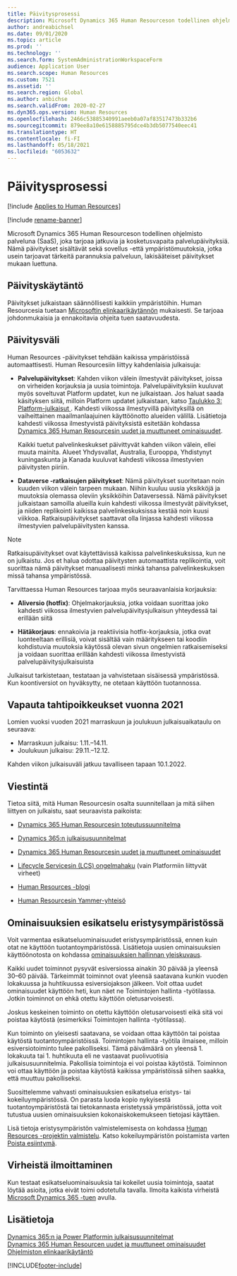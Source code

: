 ```yaml
---
title: Päivitysprosessi
description: Microsoft Dynamics 365 Human Resourceson todellinen ohjelmisto palveluna (SaaS), joka tarjoaa jatkuvia ja kosketusvapaita palvelupäivityksiä sovellus- ja ympäristömuutoksille.
author: andreabichsel
ms.date: 09/01/2020
ms.topic: article
ms.prod: ''
ms.technology: ''
ms.search.form: SystemAdministrationWorkspaceForm
audience: Application User
ms.search.scope: Human Resources
ms.custom: 7521
ms.assetid: ''
ms.search.region: Global
ms.author: anbichse
ms.search.validFrom: 2020-02-27
ms.dyn365.ops.version: Human Resources
ms.openlocfilehash: 2466c53885340991aeeb0a07af83517473b332b6
ms.sourcegitcommit: 879ee8a10e6158885795dce4b3db5077540eec41
ms.translationtype: HT
ms.contentlocale: fi-FI
ms.lasthandoff: 05/18/2021
ms.locfileid: "6053632"
---
```

# <a name="update-process"></a>Päivitysprosessi

[!include [Applies to Human Resources](../includes/applies-to-hr.md)]

[!include [rename-banner](~/includes/cc-data-platform-banner.md)]

Microsoft Dynamics 365 Human Resourceson todellinen ohjelmisto palveluna (SaaS), joka tarjoaa jatkuvia ja kosketusvapaita palvelupäivityksiä. Nämä päivitykset sisältävät sekä sovellus -että ympäristömuutoksia, jotka usein tarjoavat tärkeitä parannuksia palveluun, lakisääteiset päivitykset mukaan luettuna.

## <a name="update-policy"></a>Päivityskäytäntö

Päivitykset julkaistaan säännöllisesti kaikkiin ympäristöihin. Human Resourcesia tuetaan [Microsoftin elinkaarikäytännön](https://support.microsoft.com/hub/4095338/microsoft-lifecycle-policy) mukaisesti. Se tarjoaa johdonmukaisia ja ennakoitavia ohjeita tuen saatavuudesta.

## <a name="release-cadence"></a>Päivitysväli 

Human Resources -päivitykset tehdään kaikissa ympäristöissä automaattisesti. Human Resourcesiin liittyy kahdenlaisia julkaisuja:

- **Palvelupäivitykset**: Kahden viikon välein ilmestyvät päivitykset, joissa on virheiden korjauksia ja uusia toimintoja. Palvelupäivityksiin kuuluvat myös soveltuvat Platform updatet, kun ne julkaistaan. Jos haluat saada käsityksen siitä, milloin Platform updatet julkaistaan, katso [Taulukko 3: Platform-julkaisut ](../fin-ops-core/dev-itpro/migration-upgrade/versions-update-policy.md#table-3-platform-releases). Kahdesti viikossa ilmestyvillä päivityksillä on vaiheittainen maailmanlaajuinen käyttöönotto alueiden välillä. Lisätietoja kahdesti viikossa ilmestyvistä päivityksistä esitetään kohdassa [Dynamics 365 Human Resourcesin uudet ja muuttuneet ominaisuudet](hr-admin-whats-new.md).

    Kaikki tuetut palvelinkeskukset päivittyvät kahden viikon välein, ellei muuta mainita. Alueet Yhdysvallat, Australia, Eurooppa, Yhdistynyt kuningaskunta ja Kanada kuuluvat kahdesti viikossa ilmestyvien päivitysten piiriin. 

- **Dataverse -ratkaisujen päivitykset**: Nämä päivitykset suoritetaan noin kuuden viikon välein tarpeen mukaan. Niihin kuuluu uusia yksikköjä ja muutoksia olemassa oleviin yksikköihin Dataversessä. Nämä päivitykset julkaistaan samoilla alueilla kuin kahdesti viikossa ilmestyvät päivitykset, ja niiden replikointi kaikissa palvelinkeskuksissa kestää noin kuusi viikkoa. Ratkaisupäivitykset saattavat olla linjassa kahdesti viikossa ilmestyvien palvelupäivitysten kanssa.

> [!NOTE]
> Ratkaisupäivitykset ovat käytettävissä kaikissa palvelinkeskuksissa, kun ne on julkaistu. Jos et halua odottaa päivitysten automaattista replikointia, voit suorittaa nämä päivitykset manuaalisesti minkä tahansa palvelinkeskuksen missä tahansa ympäristössä.

Tarvittaessa Human Resources tarjoaa myös seuraavanlaisia korjauksia:

- **Aliversio (hotfix)**: Ohjelmakorjauksia, jotka voidaan suorittaa joko kahdesti viikossa ilmestyvien palvelupäivitysjulkaisun yhteydessä tai erillään siitä

- **Hätäkorjaus**: ennakoivia ja reaktiivisia hotfix-korjauksia, jotka ovat luonteeltaan erillisiä, voivat sisältää vain määritykseen tai koodiin kohdistuvia muutoksia käytössä olevan sivun ongelmien ratkaisemiseksi ja voidaan suorittaa erillään kahdesti viikossa ilmestyvistä palvelupäivitysjulkaisuista

Julkaisut tarkistetaan, testataan ja vahvistetaan sisäisessä ympäristössä. Kun koontiversiot on hyväksytty, ne otetaan käyttöön tuotannossa.

## <a name="release-cadence-exceptions-in-2021"></a>Vapauta tahtipoikkeukset vuonna 2021

Lomien vuoksi vuoden 2021 marraskuun ja joulukuun julkaisuaikataulu on seuraava:

- Marraskuun julkaisu: 1.11.–14.11.
- Joulukuun julkaisu: 29.11.–12.12.
 
Kahden viikon julkaisuväli jatkuu tavalliseen tapaan 10.1.2022.

## <a name="communications"></a>Viestintä

Tietoa siitä, mitä Human Resourcesin osalta suunnitellaan ja mitä siihen liittyen on julkaistu, saat seuraavista paikoista:

- [Dynamics 365 Human Resourcesin toteutussuunnitelma](https://dynamics.microsoft.com/roadmap/human-resources/)

- [Dynamics 365:n julkaisusuunnitelmat](/dynamics365/release-plans/)

- [Dynamics 365 Human Resourcesin uudet ja muuttuneet ominaisuudet](hr-admin-whats-new.md)

- [Lifecycle Servicesin (LCS) ongelmahaku](../fin-ops-core/dev-itpro/lifecycle-services/issue-search-lcs.md) (vain Platformiin liittyvät virheet)

- [Human Resources -blogi](https://community.dynamics.com/365/talent/b/dynamics365fortalent)

- [Human Resourcesin Yammer-yhteisö](https://www.yammer.com/dynamicsaxfeedbackprograms/#/threads/inGroup?type=in_group&feedId=10542230)

## <a name="preview-features-in-a-sandbox-environment"></a>Ominaisuuksien esikatselu eristysympäristössä

Voit varmentaa esikatseluominaisuudet eristysympäristössä, ennen kuin otat ne käyttöön tuotantoympäristössä. Lisätietoja uusien ominaisuuksien käyttöönotosta on kohdassa [ominaisuuksien hallinnan yleiskuvaus](../fin-ops-core/fin-ops/get-started/feature-management/feature-management-overview.md).

Kaikki uudet toiminnot pysyvät esiversiossa ainakin 30 päivää ja yleensä 30–60 päivää. Tärkeimmät toiminnot ovat yleensä saatavana kunkin vuoden lokakuussa ja huhtikuussa esiversiojakson jälkeen. Voit ottaa uudet ominaisuudet käyttöön heti, kun näet ne Toimintojen hallinta -työtilassa. Jotkin toiminnot on ehkä otettu käyttöön oletusarvoisesti.

Joskus keskeinen toiminto on otettu käyttöön oletusarvoisesti eikä sitä voi poistaa käytöstä (esimerkiksi Toimintojen hallinta -työtilassa).

Kun toiminto on yleisesti saatavana, se voidaan ottaa käyttöön tai poistaa käytöstä tuotantoympäristöissä. Toimintojen hallinta -työtila ilmaisee, milloin esiversiotoiminto tulee pakolliseksi. Tämä päivämäärä on yleensä 1. lokakuuta tai 1. huhtikuuta eli ne vastaavat puolivuotisia julkaisusuunnitelmia. Pakollisia toimintoja ei voi poistaa käytöstä. Toiminnon voi ottaa käyttöön ja poistaa käytöstä kaikissa ympäristöissä siihen saakka, että muuttuu pakolliseksi.

Suosittelemme vahvasti ominaisuuksien esikatselua eristys- tai kokeiluympäristössä. On parasta luoda kopio nykyisestä tuotantoympäristöstä tai tietokannasta eristetyssä ympäristössä, jotta voit tutustua uusien ominaisuuksien kokonaiskokemukseen tietojasi käyttäen.

Lisä tietoja eristysympäristön valmistelemisesta on kohdassa [Human Resources -projektin valmistelu](hr-admin-setup-provision.md). Katso kokeiluympäristön poistamista varten [Poista esiintymä](hr-admin-setup-remove-instance.md#remove-a-test-drive-environment). 

## <a name="report-bugs"></a>Virheistä ilmoittaminen

Kun testaat esikatseluominaisuuksia tai kokeilet uusia toimintoja, saatat löytää asioita, jotka eivät toimi odotetulla tavalla. Ilmoita kaikista virheistä [Microsoft Dynamics 365 -tuen](https://dynamics.microsoft.com/support/) avulla.

## <a name="see-also"></a>Lisätietoja

[Dynamics 365:n ja Power Platformin julkaisusuunnitelmat](/dynamics365/release-plans)</br>
[Dynamics 365 Human Resourcen uudet ja muuttuneet ominaisuudet](hr-admin-whats-new.md)</br>
[Ohjelmiston elinkaarikäytäntö](../fin-ops-core/dev-itpro/migration-upgrade/versions-update-policy.md)



[!INCLUDE[footer-include](../includes/footer-banner.md)]